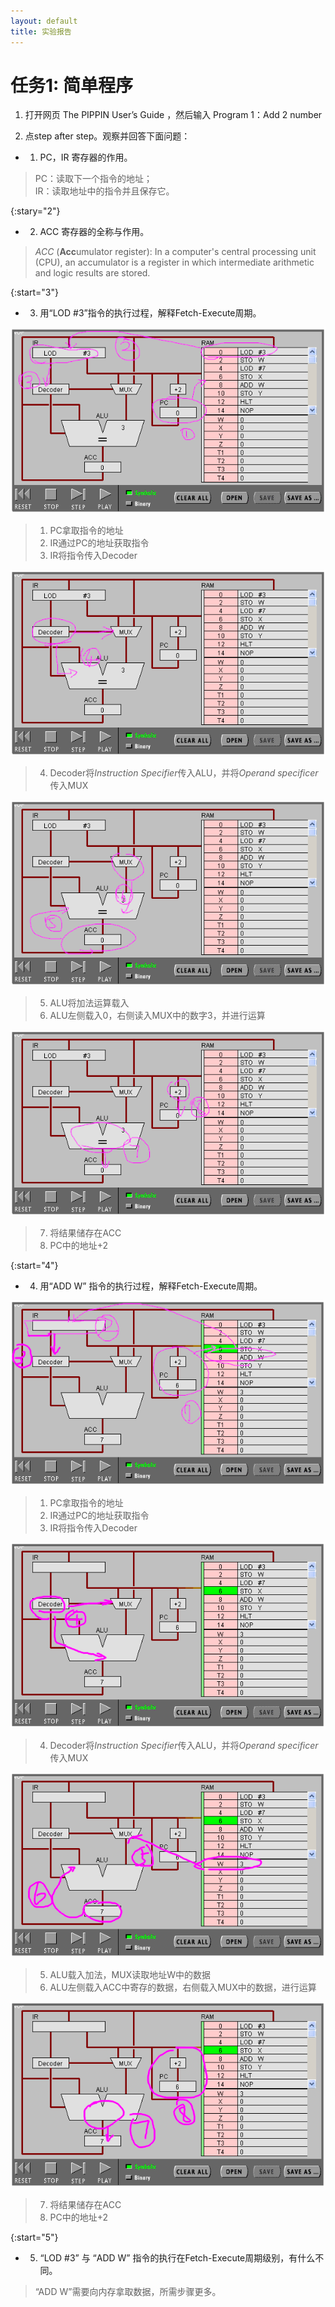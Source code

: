 ```yaml
---
layout: default
title: 实验报告
---
```


# 任务1: 简单程序

1. 打开网页 The PIPPIN User’s Guide ，然后输入 Program 1：Add 2 number

2. 点step after step。观察并回答下面问题：

* 1. PC，IR 寄存器的作用。

> PC：读取下一个指令的地址；  
> IR：读取地址中的指令并且保存它。

{:stary="2"}
* 2. ACC 寄存器的全称与作用。

> *ACC* (**Acc**umulator register): In a computer's central processing unit (CPU), an accumulator is a register in which intermediate arithmetic and logic results are stored.

{:start="3"}
* 3. 用“LOD #3”指令的执行过程，解释Fetch-Execute周期。

![](/images/lab07/program1%20LOD123.png)

>   1. PC拿取指令的地址
>   2. IR通过PC的地址获取指令
>   3. IR将指令传入Decoder

![](/images/lab07/program1%20LOD4.png)

>   4. Decoder将*Instruction Specifier*传入ALU，并将*Operand specificer*传入MUX

![](/images/lab07/program1%20LOD56.png)

>   5. ALU将加法运算载入
>   6. ALU左侧载入0，右侧读入MUX中的数字3，并进行运算

![](images/lab07/program1%20LOD78.png)

>   7. 将结果储存在ACC
>   8. PC中的地址+2

{:start="4"}
* 4. 用“ADD W” 指令的执行过程，解释Fetch-Execute周期。

![](/images/lab07/program1%20ADDW123.png)

>   1. PC拿取指令的地址
>   2. IR通过PC的地址获取指令
>   3. IR将指令传入Decoder

![](/images/lab07/program1%20ADDW4.png)

>   4. Decoder将*Instruction Specifier*传入ALU，并将*Operand specificer*传入MUX

![](/images/lab07/program1%20ADDW56.png)

>   5. ALU载入加法，MUX读取地址W中的数据
>   6. ALU左侧载入ACC中寄存的数据，右侧载入MUX中的数据，进行运算

![](/images/lab07/program1%20ADDW78.png)

>   7. 将结果储存在ACC
>   8. PC中的地址+2

{:start="5"}
* 5. “LOD #3” 与 “ADD W” 指令的执行在Fetch-Execute周期级别，有什么不同。

> “ADD W”需要向内存拿取数据，所需步骤更多。
